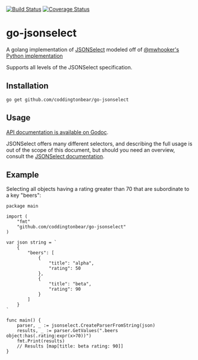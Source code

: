 [![Build Status](https://drone.io/github.com/kego/jsonselect/status.png)](https://drone.io/github.com/kego/jsonselect/latest)
[![Coverage Status](https://coveralls.io/repos/kego/jsonselect/badge.svg)](https://coveralls.io/r/kego/jsonselect)

go-jsonselect
=============

A golang implementation of [JSONSelect](http://jsonselect.org/) modeled off of [@mwhooker's Python implementation](https://github.com/mwhooker/jsonselect)

Supports all levels of the JSONSelect specification.

Installation
------------

```
go get github.com/coddingtonbear/go-jsonselect
```

Usage
-----

[API documentation is available on Godoc](http://godoc.org/github.com/coddingtonbear/go-jsonselect).

JSONSelect offers many different selectors, and describing the full usage
is out of the scope of this document, but should you need an overview, 
consult the [JSONSelect documentation](http://jsonselect.org/#docs).

Example
-------

Selecting all objects having a rating greater than 70 that are subordinate to a key "beers":

```golang
package main

import (
    "fmt"
    "github.com/coddingtonbear/go-jsonselect"
)

var json string = `
    {
        "beers": [
            {
                "title": "alpha",
                "rating": 50
            },
            {
                "title": "beta",
                "rating": 90
            }
        ]
    }
`

func main() {
    parser, _ := jsonselect.CreateParserFromString(json)
    results, _ := parser.GetValues(".beers object:has(.rating:expr(x>70))")
    fmt.Print(results)
    // Results [map[title: beta rating: 90]]
}
```

